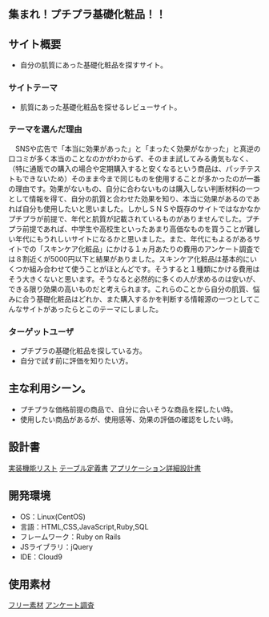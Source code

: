 ## 集まれ！プチプラ基礎化粧品！！
## サイト概要
- 自分の肌質にあった基礎化粧品を探すサイト。
### サイトテーマ
- 肌質にあった基礎化粧品を探せるレビューサイト。
### テーマを選んだ理由
　SNSや広告で「本当に効果があった」と「まったく効果がなかった」と真逆の口コミが多く本当のことなのかがわからず、そのまま試してみる勇気もなく、（特に通販での購入の場合や定期購入すると安くなるという商品は、パッチテストもできないため）そのまま今まで同じものを使用することが多かったのが一番の理由です。効果がないもの、自分に合わないものは購入しない判断材料の一つとして情報を得て、自分の肌質と合わせた効果を知り、本当に効果があるのであれば自分も使用したいと思いました。しかしＳＮＳや既存のサイトではなかなかプチプラが前提で、年代と肌質が記載されているものがありませんでした。プチプラ前提であれば、中学生や高校生といったあまり高価なものを買うことが難しい年代にもうれしいサイトになるかと思いました。また、年代にもよるがあるサイトでの「スキンケア化粧品」にかける１ヵ月あたりの費用のアンケート調査では８割近くが5000円以下と結果がありました。スキンケア化粧品は基本的にいくつか組み合わせて使うことがほとんどです。そうすると１種類にかける費用はそう大きくないと思います。そうなると必然的に多くの人が求めるのは安いが、できる限り効果の高いものだと考えられます。これらのことから自分の肌質、悩みに合う基礎化粧品はどれか、また購入するかを判断する情報源の一つとしてこんなサイトがあったらとこのテーマにしました。
### ターゲットユーザ
- プチプラの基礎化粧品を探している方。
- 自分で試す前に評価を知りたい方。

## 主な利用シーン。
- プチプラな価格前提の商品で、自分に合いそうな商品を探したい時。
- 使用したい商品があるが、使用感等、効果の評価の確認をしたい時。


## 設計書
[実装機能リスト](https://docs.google.com/spreadsheets/d/1_eoN2IqeB6zj_c_eD0hD3O1qN9Wkpxg081vs5OvmmmM/edit#gid=1091086188)
[テーブル定義書](https://docs.google.com/spreadsheets/d/1OSQ7Mv8RSa68VESD1U8_GxID3Ha5qEGJu4qeK7ydRCI/edit#gid=1243549839)
[アプリケーション詳細設計書](https://docs.google.com/spreadsheets/d/1kSGtKLRSUL1DQd7eeKYhbOGF1LJhgyVz0ADYsXPaRMQ/edit#gid=549108681)


## 開発環境
- OS：Linux(CentOS)
- 言語：HTML,CSS,JavaScript,Ruby,SQL
- フレームワーク：Ruby on Rails
- JSライブラリ：jQuery
- IDE：Cloud9

## 使用素材
[フリー素材](https://www.ac-illust.com/main/search_result.php?word=%E5%9F%BA%E7%A4%8E%E5%8C%96%E7%B2%A7%E5%93%81)
[アンケート調査](https://prtimes.jp/main/html/rd/p/000000016.000088698.html)
